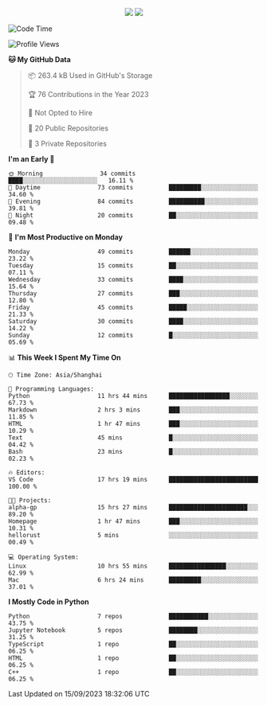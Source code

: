 <p align="center">
    <img src = "https://github-readme-stats.vercel.app/api?username=Zheng-Yi-git&show_icons=true&theme=yeblu&hide_border=true&count_private=true">
    <img src = "https://github-readme-stats.vercel.app/api/top-langs/?username=Zheng-Yi-git&hide=html,css&theme=yeblu&layout=compact&hide_border=true&count_private=true&langs_count=8">
</p>

<!--START_SECTION:waka-->
![Code Time](http://img.shields.io/badge/Code%20Time-709%20hrs%2052%20mins-blue)

![Profile Views](http://img.shields.io/badge/Profile%20Views-12-blue)

**🐱 My GitHub Data** 

> 📦 263.4 kB Used in GitHub's Storage 
 > 
> 🏆 76 Contributions in the Year 2023
 > 
> 🚫 Not Opted to Hire
 > 
> 📜 20 Public Repositories 
 > 
> 🔑 3 Private Repositories 
 > 
**I'm an Early 🐤** 

```text
🌞 Morning                34 commits          ████░░░░░░░░░░░░░░░░░░░░░   16.11 % 
🌆 Daytime                73 commits          █████████░░░░░░░░░░░░░░░░   34.60 % 
🌃 Evening                84 commits          ██████████░░░░░░░░░░░░░░░   39.81 % 
🌙 Night                  20 commits          ██░░░░░░░░░░░░░░░░░░░░░░░   09.48 % 
```
📅 **I'm Most Productive on Monday** 

```text
Monday                   49 commits          ██████░░░░░░░░░░░░░░░░░░░   23.22 % 
Tuesday                  15 commits          ██░░░░░░░░░░░░░░░░░░░░░░░   07.11 % 
Wednesday                33 commits          ████░░░░░░░░░░░░░░░░░░░░░   15.64 % 
Thursday                 27 commits          ███░░░░░░░░░░░░░░░░░░░░░░   12.80 % 
Friday                   45 commits          █████░░░░░░░░░░░░░░░░░░░░   21.33 % 
Saturday                 30 commits          ████░░░░░░░░░░░░░░░░░░░░░   14.22 % 
Sunday                   12 commits          █░░░░░░░░░░░░░░░░░░░░░░░░   05.69 % 
```


📊 **This Week I Spent My Time On** 

```text
🕑︎ Time Zone: Asia/Shanghai

💬 Programming Languages: 
Python                   11 hrs 44 mins      █████████████████░░░░░░░░   67.73 % 
Markdown                 2 hrs 3 mins        ███░░░░░░░░░░░░░░░░░░░░░░   11.85 % 
HTML                     1 hr 47 mins        ███░░░░░░░░░░░░░░░░░░░░░░   10.29 % 
Text                     45 mins             █░░░░░░░░░░░░░░░░░░░░░░░░   04.42 % 
Bash                     23 mins             █░░░░░░░░░░░░░░░░░░░░░░░░   02.23 % 

🔥 Editors: 
VS Code                  17 hrs 19 mins      █████████████████████████   100.00 % 

🐱‍💻 Projects: 
alpha-gp                 15 hrs 27 mins      ██████████████████████░░░   89.20 % 
Homepage                 1 hr 47 mins        ███░░░░░░░░░░░░░░░░░░░░░░   10.31 % 
hellorust                5 mins              ░░░░░░░░░░░░░░░░░░░░░░░░░   00.49 % 

💻 Operating System: 
Linux                    10 hrs 55 mins      ████████████████░░░░░░░░░   62.99 % 
Mac                      6 hrs 24 mins       █████████░░░░░░░░░░░░░░░░   37.01 % 
```

**I Mostly Code in Python** 

```text
Python                   7 repos             ███████████░░░░░░░░░░░░░░   43.75 % 
Jupyter Notebook         5 repos             ████████░░░░░░░░░░░░░░░░░   31.25 % 
TypeScript               1 repo              ██░░░░░░░░░░░░░░░░░░░░░░░   06.25 % 
HTML                     1 repo              ██░░░░░░░░░░░░░░░░░░░░░░░   06.25 % 
C++                      1 repo              ██░░░░░░░░░░░░░░░░░░░░░░░   06.25 % 
```




 Last Updated on 15/09/2023 18:32:06 UTC
<!--END_SECTION:waka-->
